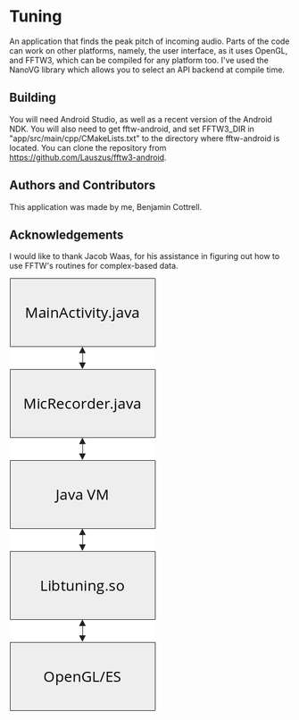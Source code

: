 # Tuning
An application that finds the peak pitch of incoming audio.
Parts of the code can work on other platforms, namely, the
user interface, as it uses OpenGL, and FFTW3, which can be compiled
for any platform too. I've used the NanoVG library which allows you
to select an API backend at compile time.

## Building
You will need Android Studio, as well as a recent version of the Android
NDK. You will also need to get fftw-android, and set FFTW3_DIR in "app/src/main/cpp/CMakeLists.txt" to the directory where fftw-android is located. You can clone the repository from https://github.com/Lauszus/fftw3-android.

## Authors and Contributors
This application was made by me, Benjamin Cottrell.

## Acknowledgements
I would like to thank Jacob Waas, for his assistance in figuring out how to use FFTW's
routines for complex-based data.

![Architecture of Tuning showing how the Java code calls a native backend library](./architecture.png)
